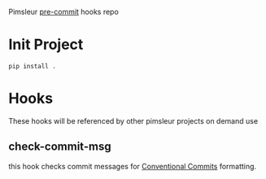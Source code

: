 Pimsleur [pre-commit](https://pre-commit.com/) hooks repo

# Init Project
```shell
pip install .
```

# Hooks

These hooks will be referenced by other pimsleur projects on demand
use

## check-commit-msg
this hook checks commit messages for [Conventional Commits](https://www.conventionalcommits.org/en/v1.0.0/) formatting.